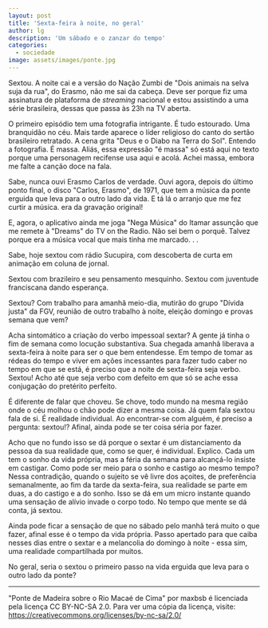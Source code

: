 ```yaml
---
layout: post
title: 'Sexta-feira à noite, no geral'
author: lg
description: 'Um sábado e o zanzar do tempo'
categories:
  - sociedade
image: assets/images/ponte.jpg
---
```

Sextou. A noite cai e a versão do Nação Zumbi de "Dois animais na selva suja da rua", do Erasmo, não me sai da cabeça. Deve ser porque fiz uma assinatura de plataforma de *streaming* nacional e estou assistindo a uma série brasileira, dessas que passa às 23h na TV aberta.

O primeiro episódio tem uma fotografia intrigante. É tudo estourado. Uma branquidão no céu. Mais tarde aparece o líder religioso do canto do sertão brasileiro retratado. A cena grita "Deus e o Diabo na Terra do Sol". Entendo a fotografia. É massa. Aliás, essa expressão "é massa" só está aqui no texto porque uma personagem recifense usa aqui e acolá. Achei massa, embora me falte a canção doce na fala.

Sabe, nunca ouvi Erasmo Carlos de verdade. Ouvi agora, depois do último ponto final, o disco "Carlos, Erasmo", de 1971, que tem a música da ponte erguida que leva para o outro lado da vida. E tá lá o arranjo que me fez curtir a música. era da gravação original!

E, agora, o aplicativo ainda me joga "Nega Música" do Itamar assunção que me remete à "Dreams" do TV on the Radio. Não sei bem o porquê. Talvez porque era a música vocal que mais tinha me marcado. . .

Sabe, hoje sextou com rádio Sucupira, com descoberta de curta em animação em coluna de jornal.

Sextou com brazileiro e seu pensamento mesquinho. Sextou com juventude franciscana dando esperança.

Sextou? Com trabalho para amanhã meio-dia, mutirão do grupo "Dívida justa" da FGV, reunião de outro trabalho à noite, eleição domingo e provas semana que vem?

Acha sintomático a criação do verbo impessoal sextar? A gente já tinha o fim de semana como locução substantiva. Sua chegada amanhã liberava a sexta-feira à noite para ser o que bem entendesse. Em tempo de tomar as rédeas do tempo e viver em ações incessantes para fazer tudo caber no tempo em que se está, é preciso que a noite de sexta-feira seja verbo. Sextou! Acho até que seja verbo com defeito em que só se ache essa conjugação do pretérito perfeito.

É diferente de falar que choveu. Se chove, todo mundo na mesma região onde o céu molhou o chão pode dizer a mesma coisa. Já quem fala sextou fala de si. É realidade individual. Ao encontrar-se com alguém, é preciso a pergunta: sextou!? Afinal, ainda pode se ter coisa séria por fazer.

Acho que no fundo isso se dá porque o sextar é um distanciamento da pessoa da sua realidade que, como se quer, é individual. Explico. Cada um tem o sonho da vida própria, mas a féria da semana para alcançá-lo insiste em castigar. Como pode ser meio para o sonho e castigo ao mesmo tempo? Nessa contradição, quando o sujeito se vê livre dos açoites, de preferência semanalmente, ao fim da tarde da sexta-feira, sua realidade se parte em duas, a do castigo e a do sonho. Isso se dá em um micro instante quando uma sensação de alívio invade o corpo todo. No tempo que mente se dá conta, já sextou.  

Ainda pode ficar a sensação de que no sábado pelo manhã terá muito o que fazer, afinal esse é o tempo da vida própria. Passo apertado para que caiba nesses dias entre o sextar e a melancolia do domingo à noite - essa sim, uma realidade compartilhada por muitos.

No geral, seria o sextou o primeiro passo na vida erguida que leva para o outro lado da ponte?

---
 "Ponte de Madeira sobre o Rio Macaé de Cima" por maxbsb é licenciada pela licença CC BY-NC-SA 2.0. Para ver uma cópia da licença, visite: https://creativecommons.org/licenses/by-nc-sa/2.0/
